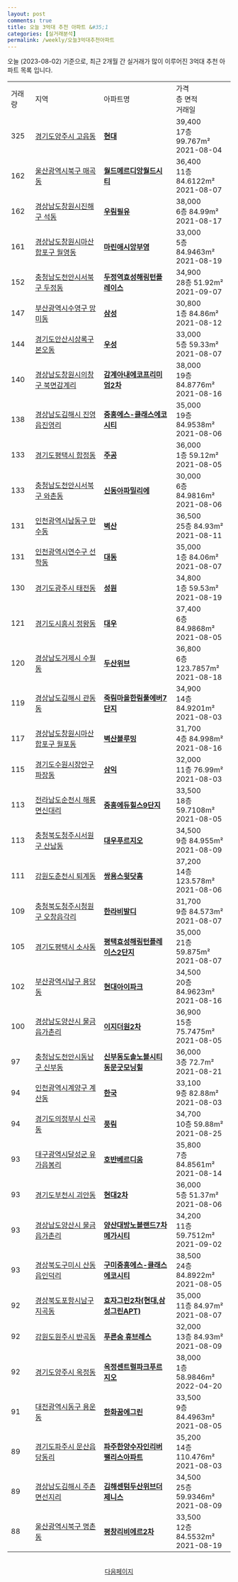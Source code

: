 ```yaml
---
layout: post
comments: true
title: 오늘 3억대 추천 아파트 &#35;1
categories: [실거래분석]
permalink: /weekly/오늘3억대추천아파트
---
```


오늘 (2023-08-02) 기준으로, 최근 2개월 간 실거래가 많이 이루어진 3억대 추천 아파트 목록 입니다.

<table class="sortable">
  <tr>
    <td>거래량</td>
    <td>지역</td>
    <td>아파트명</td>
    <td>가격<br>층 면적<br>거래일</td>
  </tr>

  <tr class="item">
    <td>325</td>
    <td><a href="/apt/경기도양주시고읍동">경기도양주시 고읍동</a></td>
    <td style="font-weight: bold;"><a href="/apt/경기도양주시고읍동현대">현대</a></td>
    <td>39,400<br>17층  99.767m²<br>2021-08-04</td>
  </tr>

  <tr class="item">
    <td>162</td>
    <td><a href="/apt/울산광역시북구매곡동">울산광역시북구 매곡동</a></td>
    <td style="font-weight: bold;"><a href="/apt/울산광역시북구매곡동월드메르디앙월드시티">월드메르디앙월드시티</a></td>
    <td>36,400<br>11층  84.6122m²<br>2021-08-07</td>
  </tr>

  <tr class="item">
    <td>162</td>
    <td><a href="/apt/경상남도창원시진해구석동">경상남도창원시진해구 석동</a></td>
    <td style="font-weight: bold;"><a href="/apt/경상남도창원시진해구석동우림필유">우림필유</a></td>
    <td>38,000<br>6층  84.99m²<br>2021-08-17</td>
  </tr>

  <tr class="item">
    <td>161</td>
    <td><a href="/apt/경상남도창원시마산합포구월영동">경상남도창원시마산합포구 월영동</a></td>
    <td style="font-weight: bold;"><a href="/apt/경상남도창원시마산합포구월영동마린애시앙부영">마린애시앙부영</a></td>
    <td>33,000<br>5층  84.9463m²<br>2021-08-19</td>
  </tr>

  <tr class="item">
    <td>152</td>
    <td><a href="/apt/충청남도천안시서북구두정동">충청남도천안시서북구 두정동</a></td>
    <td style="font-weight: bold;"><a href="/apt/충청남도천안시서북구두정동두정역효성해링턴플레이스">두정역효성해링턴플레이스</a></td>
    <td>34,900<br>28층  51.92m²<br>2021-09-07</td>
  </tr>

  <tr class="item">
    <td>147</td>
    <td><a href="/apt/부산광역시수영구망미동">부산광역시수영구 망미동</a></td>
    <td style="font-weight: bold;"><a href="/apt/부산광역시수영구망미동삼성">삼성</a></td>
    <td>30,800<br>1층  84.86m²<br>2021-08-12</td>
  </tr>

  <tr class="item">
    <td>144</td>
    <td><a href="/apt/경기도안산시상록구본오동">경기도안산시상록구 본오동</a></td>
    <td style="font-weight: bold;"><a href="/apt/경기도안산시상록구본오동우성">우성</a></td>
    <td>33,000<br>5층  59.33m²<br>2021-08-07</td>
  </tr>

  <tr class="item">
    <td>140</td>
    <td><a href="/apt/경상남도창원시의창구북면감계리">경상남도창원시의창구 북면감계리</a></td>
    <td style="font-weight: bold;"><a href="/apt/경상남도창원시의창구북면감계리감계아내에코프리미엄2차">감계아내에코프리미엄2차</a></td>
    <td>38,000<br>19층  84.8776m²<br>2021-08-16</td>
  </tr>

  <tr class="item">
    <td>138</td>
    <td><a href="/apt/경상남도김해시진영읍진영리">경상남도김해시 진영읍진영리</a></td>
    <td style="font-weight: bold;"><a href="/apt/경상남도김해시진영읍진영리중흥에스-클래스에코시티">중흥에스-클래스에코시티</a></td>
    <td>35,000<br>19층  84.9538m²<br>2021-08-06</td>
  </tr>

  <tr class="item">
    <td>133</td>
    <td><a href="/apt/경기도평택시합정동">경기도평택시 합정동</a></td>
    <td style="font-weight: bold;"><a href="/apt/경기도평택시합정동주공">주공</a></td>
    <td>36,000<br>1층  59.12m²<br>2021-08-05</td>
  </tr>

  <tr class="item">
    <td>133</td>
    <td><a href="/apt/충청남도천안시서북구와촌동">충청남도천안시서북구 와촌동</a></td>
    <td style="font-weight: bold;"><a href="/apt/충청남도천안시서북구와촌동신동아파밀리에">신동아파밀리에</a></td>
    <td>30,000<br>6층  84.9816m²<br>2021-08-06</td>
  </tr>

  <tr class="item">
    <td>131</td>
    <td><a href="/apt/인천광역시남동구만수동">인천광역시남동구 만수동</a></td>
    <td style="font-weight: bold;"><a href="/apt/인천광역시남동구만수동벽산">벽산</a></td>
    <td>36,500<br>25층  84.93m²<br>2021-08-11</td>
  </tr>

  <tr class="item">
    <td>131</td>
    <td><a href="/apt/인천광역시연수구선학동">인천광역시연수구 선학동</a></td>
    <td style="font-weight: bold;"><a href="/apt/인천광역시연수구선학동대동">대동</a></td>
    <td>35,000<br>1층  84.06m²<br>2021-08-07</td>
  </tr>

  <tr class="item">
    <td>130</td>
    <td><a href="/apt/경기도광주시태전동">경기도광주시 태전동</a></td>
    <td style="font-weight: bold;"><a href="/apt/경기도광주시태전동성원">성원</a></td>
    <td>34,800<br>1층  59.53m²<br>2021-08-19</td>
  </tr>

  <tr class="item">
    <td>121</td>
    <td><a href="/apt/경기도시흥시정왕동">경기도시흥시 정왕동</a></td>
    <td style="font-weight: bold;"><a href="/apt/경기도시흥시정왕동대우">대우</a></td>
    <td>37,400<br>6층  84.9868m²<br>2021-08-05</td>
  </tr>

  <tr class="item">
    <td>120</td>
    <td><a href="/apt/경상남도거제시수월동">경상남도거제시 수월동</a></td>
    <td style="font-weight: bold;"><a href="/apt/경상남도거제시수월동두산위브">두산위브</a></td>
    <td>36,800<br>6층  123.7857m²<br>2021-08-18</td>
  </tr>

  <tr class="item">
    <td>119</td>
    <td><a href="/apt/경상남도김해시관동동">경상남도김해시 관동동</a></td>
    <td style="font-weight: bold;"><a href="/apt/경상남도김해시관동동죽림마을한림풀에버7단지">죽림마을한림풀에버7단지</a></td>
    <td>34,900<br>14층  84.9201m²<br>2021-08-03</td>
  </tr>

  <tr class="item">
    <td>117</td>
    <td><a href="/apt/경상남도창원시마산합포구월포동">경상남도창원시마산합포구 월포동</a></td>
    <td style="font-weight: bold;"><a href="/apt/경상남도창원시마산합포구월포동벽산블루밍">벽산블루밍</a></td>
    <td>31,700<br>4층  84.998m²<br>2021-08-16</td>
  </tr>

  <tr class="item">
    <td>115</td>
    <td><a href="/apt/경기도수원시장안구파장동">경기도수원시장안구 파장동</a></td>
    <td style="font-weight: bold;"><a href="/apt/경기도수원시장안구파장동삼익">삼익</a></td>
    <td>32,000<br>11층  76.99m²<br>2021-08-03</td>
  </tr>

  <tr class="item">
    <td>113</td>
    <td><a href="/apt/전라남도순천시해룡면신대리">전라남도순천시 해룡면신대리</a></td>
    <td style="font-weight: bold;"><a href="/apt/전라남도순천시해룡면신대리중흥에듀힐스9단지">중흥에듀힐스9단지</a></td>
    <td>33,500<br>18층  59.7108m²<br>2021-08-05</td>
  </tr>

  <tr class="item">
    <td>113</td>
    <td><a href="/apt/충청북도청주시서원구산남동">충청북도청주시서원구 산남동</a></td>
    <td style="font-weight: bold;"><a href="/apt/충청북도청주시서원구산남동대우푸르지오">대우푸르지오</a></td>
    <td>34,500<br>9층  84.955m²<br>2021-08-09</td>
  </tr>

  <tr class="item">
    <td>111</td>
    <td><a href="/apt/강원도춘천시퇴계동">강원도춘천시 퇴계동</a></td>
    <td style="font-weight: bold;"><a href="/apt/강원도춘천시퇴계동쌍용스윗닷홈">쌍용스윗닷홈</a></td>
    <td>37,200<br>14층  123.578m²<br>2021-08-06</td>
  </tr>

  <tr class="item">
    <td>109</td>
    <td><a href="/apt/충청북도청주시청원구오창읍각리">충청북도청주시청원구 오창읍각리</a></td>
    <td style="font-weight: bold;"><a href="/apt/충청북도청주시청원구오창읍각리한라비발디">한라비발디</a></td>
    <td>31,700<br>9층  84.573m²<br>2021-08-07</td>
  </tr>

  <tr class="item">
    <td>105</td>
    <td><a href="/apt/경기도평택시소사동">경기도평택시 소사동</a></td>
    <td style="font-weight: bold;"><a href="/apt/경기도평택시소사동평택효성해링턴플레이스2단지">평택효성해링턴플레이스2단지</a></td>
    <td>35,000<br>21층  59.875m²<br>2021-08-07</td>
  </tr>

  <tr class="item">
    <td>102</td>
    <td><a href="/apt/부산광역시남구용당동">부산광역시남구 용당동</a></td>
    <td style="font-weight: bold;"><a href="/apt/부산광역시남구용당동현대아이파크">현대아이파크</a></td>
    <td>34,500<br>20층  84.9623m²<br>2021-08-16</td>
  </tr>

  <tr class="item">
    <td>100</td>
    <td><a href="/apt/경상남도양산시물금읍가촌리">경상남도양산시 물금읍가촌리</a></td>
    <td style="font-weight: bold;"><a href="/apt/경상남도양산시물금읍가촌리이지더원2차">이지더원2차</a></td>
    <td>36,900<br>15층  75.7475m²<br>2021-08-05</td>
  </tr>

  <tr class="item">
    <td>97</td>
    <td><a href="/apt/충청남도천안시동남구신부동">충청남도천안시동남구 신부동</a></td>
    <td style="font-weight: bold;"><a href="/apt/충청남도천안시동남구신부동신부동도솔노블시티동문굿모닝힐">신부동도솔노블시티동문굿모닝힐</a></td>
    <td>36,000<br>3층  72.7m²<br>2021-08-21</td>
  </tr>

  <tr class="item">
    <td>94</td>
    <td><a href="/apt/인천광역시계양구계산동">인천광역시계양구 계산동</a></td>
    <td style="font-weight: bold;"><a href="/apt/인천광역시계양구계산동한국">한국</a></td>
    <td>33,100<br>9층  82.88m²<br>2021-08-03</td>
  </tr>

  <tr class="item">
    <td>94</td>
    <td><a href="/apt/경기도의정부시신곡동">경기도의정부시 신곡동</a></td>
    <td style="font-weight: bold;"><a href="/apt/경기도의정부시신곡동풍림">풍림</a></td>
    <td>34,700<br>10층  59.88m²<br>2021-08-25</td>
  </tr>

  <tr class="item">
    <td>93</td>
    <td><a href="/apt/대구광역시달성군유가읍봉리">대구광역시달성군 유가읍봉리</a></td>
    <td style="font-weight: bold;"><a href="/apt/대구광역시달성군유가읍봉리호반베르디움">호반베르디움</a></td>
    <td>35,800<br>7층  84.8561m²<br>2021-08-14</td>
  </tr>

  <tr class="item">
    <td>93</td>
    <td><a href="/apt/경기도부천시괴안동">경기도부천시 괴안동</a></td>
    <td style="font-weight: bold;"><a href="/apt/경기도부천시괴안동현대2차">현대2차</a></td>
    <td>36,000<br>5층  51.37m²<br>2021-08-06</td>
  </tr>

  <tr class="item">
    <td>93</td>
    <td><a href="/apt/경상남도양산시물금읍가촌리">경상남도양산시 물금읍가촌리</a></td>
    <td style="font-weight: bold;"><a href="/apt/경상남도양산시물금읍가촌리양산대방노블랜드7차메가시티">양산대방노블랜드7차메가시티</a></td>
    <td>34,200<br>11층  59.7512m²<br>2021-09-02</td>
  </tr>

  <tr class="item">
    <td>93</td>
    <td><a href="/apt/경상북도구미시산동읍인덕리">경상북도구미시 산동읍인덕리</a></td>
    <td style="font-weight: bold;"><a href="/apt/경상북도구미시산동읍인덕리구미중흥에스-클래스에코시티">구미중흥에스-클래스에코시티</a></td>
    <td>38,500<br>24층  84.8922m²<br>2021-08-05</td>
  </tr>

  <tr class="item">
    <td>92</td>
    <td><a href="/apt/경상북도포항시남구지곡동">경상북도포항시남구 지곡동</a></td>
    <td style="font-weight: bold;"><a href="/apt/경상북도포항시남구지곡동효자그린2차(현대,삼성그린APT)">효자그린2차(현대,삼성그린APT)</a></td>
    <td>35,000<br>11층  84.97m²<br>2021-08-07</td>
  </tr>

  <tr class="item">
    <td>92</td>
    <td><a href="/apt/강원도원주시반곡동">강원도원주시 반곡동</a></td>
    <td style="font-weight: bold;"><a href="/apt/강원도원주시반곡동푸른숨휴브레스">푸른숨 휴브레스</a></td>
    <td>32,000<br>13층  84.93m²<br>2021-08-09</td>
  </tr>

  <tr class="item">
    <td>92</td>
    <td><a href="/apt/경기도양주시옥정동">경기도양주시 옥정동</a></td>
    <td style="font-weight: bold;"><a href="/apt/경기도양주시옥정동옥정센트럴파크푸르지오">옥정센트럴파크푸르지오</a></td>
    <td>38,000<br>1층  58.9846m²<br>2022-04-20</td>
  </tr>

  <tr class="item">
    <td>91</td>
    <td><a href="/apt/대전광역시동구용운동">대전광역시동구 용운동</a></td>
    <td style="font-weight: bold;"><a href="/apt/대전광역시동구용운동한화꿈에그린">한화꿈에그린</a></td>
    <td>33,500<br>9층  84.4963m²<br>2021-08-05</td>
  </tr>

  <tr class="item">
    <td>89</td>
    <td><a href="/apt/경기도파주시문산읍당동리">경기도파주시 문산읍당동리</a></td>
    <td style="font-weight: bold;"><a href="/apt/경기도파주시문산읍당동리파주한양수자인리버팰리스아파트">파주한양수자인리버팰리스아파트</a></td>
    <td>35,200<br>14층  110.476m²<br>2021-08-03</td>
  </tr>

  <tr class="item">
    <td>89</td>
    <td><a href="/apt/경상남도김해시주촌면선지리">경상남도김해시 주촌면선지리</a></td>
    <td style="font-weight: bold;"><a href="/apt/경상남도김해시주촌면선지리김해센텀두산위브더제니스">김해센텀두산위브더제니스</a></td>
    <td>34,500<br>25층  59.9346m²<br>2021-08-09</td>
  </tr>

  <tr class="item">
    <td>88</td>
    <td><a href="/apt/울산광역시북구명촌동">울산광역시북구 명촌동</a></td>
    <td style="font-weight: bold;"><a href="/apt/울산광역시북구명촌동평창리비에르2차">평창리비에르2차</a></td>
    <td>33,500<br>12층  84.5532m²<br>2021-08-19</td>
  </tr>

  <tr>
      <script async src="https://pagead2.googlesyndication.com/pagead/js/adsbygoogle.js?client=ca-pub-3485438051770037"
          crossorigin="anonymous"></script>
      <ins class="adsbygoogle"
          style="display:block"
          data-ad-format="fluid"
          data-ad-layout-key="-fb+5w+4e-db+86"
          data-ad-client="ca-pub-3485438051770037"
          data-ad-slot="1827090281"></ins>
      <script>
          (adsbygoogle = window.adsbygoogle || []).push({});
      </script>
  </tr>
    
</table>

<br>
<center><a href="/weekly/오늘3억대추천아파트2">다음페이지</a></center>
<br><br>
